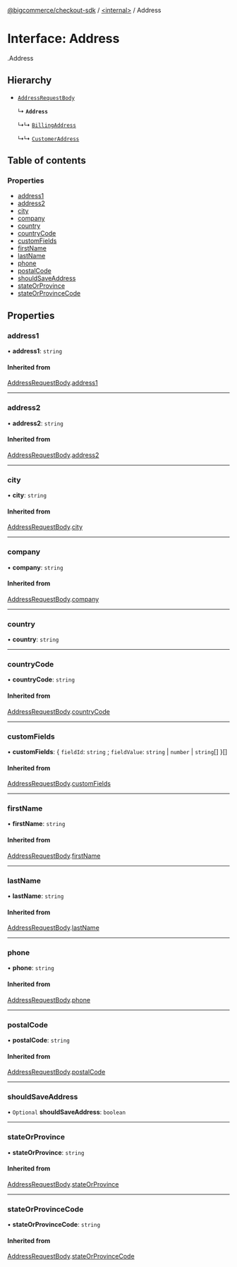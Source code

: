 [@bigcommerce/checkout-sdk](../README.md) / [<internal\>](../modules/internal_.md) / Address

# Interface: Address

[<internal>](../modules/internal_.md).Address

## Hierarchy

- [`AddressRequestBody`](internal_.AddressRequestBody.md)

  ↳ **`Address`**

  ↳↳ [`BillingAddress`](internal_.BillingAddress.md)

  ↳↳ [`CustomerAddress`](internal_.CustomerAddress.md)

## Table of contents

### Properties

- [address1](internal_.Address.md#address1)
- [address2](internal_.Address.md#address2)
- [city](internal_.Address.md#city)
- [company](internal_.Address.md#company)
- [country](internal_.Address.md#country)
- [countryCode](internal_.Address.md#countrycode)
- [customFields](internal_.Address.md#customfields)
- [firstName](internal_.Address.md#firstname)
- [lastName](internal_.Address.md#lastname)
- [phone](internal_.Address.md#phone)
- [postalCode](internal_.Address.md#postalcode)
- [shouldSaveAddress](internal_.Address.md#shouldsaveaddress)
- [stateOrProvince](internal_.Address.md#stateorprovince)
- [stateOrProvinceCode](internal_.Address.md#stateorprovincecode)

## Properties

### address1

• **address1**: `string`

#### Inherited from

[AddressRequestBody](internal_.AddressRequestBody.md).[address1](internal_.AddressRequestBody.md#address1)

___

### address2

• **address2**: `string`

#### Inherited from

[AddressRequestBody](internal_.AddressRequestBody.md).[address2](internal_.AddressRequestBody.md#address2)

___

### city

• **city**: `string`

#### Inherited from

[AddressRequestBody](internal_.AddressRequestBody.md).[city](internal_.AddressRequestBody.md#city)

___

### company

• **company**: `string`

#### Inherited from

[AddressRequestBody](internal_.AddressRequestBody.md).[company](internal_.AddressRequestBody.md#company)

___

### country

• **country**: `string`

___

### countryCode

• **countryCode**: `string`

#### Inherited from

[AddressRequestBody](internal_.AddressRequestBody.md).[countryCode](internal_.AddressRequestBody.md#countrycode)

___

### customFields

• **customFields**: { `fieldId`: `string` ; `fieldValue`: `string` \| `number` \| `string`[]  }[]

#### Inherited from

[AddressRequestBody](internal_.AddressRequestBody.md).[customFields](internal_.AddressRequestBody.md#customfields)

___

### firstName

• **firstName**: `string`

#### Inherited from

[AddressRequestBody](internal_.AddressRequestBody.md).[firstName](internal_.AddressRequestBody.md#firstname)

___

### lastName

• **lastName**: `string`

#### Inherited from

[AddressRequestBody](internal_.AddressRequestBody.md).[lastName](internal_.AddressRequestBody.md#lastname)

___

### phone

• **phone**: `string`

#### Inherited from

[AddressRequestBody](internal_.AddressRequestBody.md).[phone](internal_.AddressRequestBody.md#phone)

___

### postalCode

• **postalCode**: `string`

#### Inherited from

[AddressRequestBody](internal_.AddressRequestBody.md).[postalCode](internal_.AddressRequestBody.md#postalcode)

___

### shouldSaveAddress

• `Optional` **shouldSaveAddress**: `boolean`

___

### stateOrProvince

• **stateOrProvince**: `string`

#### Inherited from

[AddressRequestBody](internal_.AddressRequestBody.md).[stateOrProvince](internal_.AddressRequestBody.md#stateorprovince)

___

### stateOrProvinceCode

• **stateOrProvinceCode**: `string`

#### Inherited from

[AddressRequestBody](internal_.AddressRequestBody.md).[stateOrProvinceCode](internal_.AddressRequestBody.md#stateorprovincecode)
